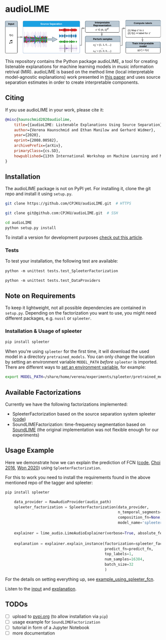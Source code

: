 # audioLIME

![](imgs/audiolime.png)

This repository contains the Python package audioLIME, a tool for creating listenable explanations
for machine learning models in music information retrival (MIR).
audioLIME is based on the method lime (local interpretable model-agnostic explanations) work 
presented in [this paper](https://arxiv.org/abs/1602.04938) and uses source separation estimates in
order to create interpretable components.

## Citing

If you use audioLIME in your work, please cite it:

```bibtex
@misc{haunschmid2020audiolime,
    title={{audioLIME: Listenable Explanations Using Source Separation}},
    author={Verena Haunschmid and Ethan Manilow and Gerhard Widmer},
    year={2020},
    eprint={2008.00582},
    archivePrefix={arXiv},
    primaryClass={cs.SD},
    howpublished={13th International Workshop on Machine Learning and Music}
}
```

## Installation

The audioLIME package is not on PyPI yet. For installing it, clone the git repo and install it using 
`setup.py`.

```sh
git clone https://github.com/CPJKU/audioLIME.git  # HTTPS
```

```sh
git clone git@github.com:CPJKU/audioLIME.git  # SSH
```

```sh
cd audioLIME
python setup.py install
```

To install a version for development purposes 
[check out this article](http://naoko.github.io/your-project-install-pip-setup/).

### Tests

To test your installation, the following test are available:

`python -m unittest tests.test_SpleeterFactorization`

`python -m unittest tests.test_DataProviders`

## Note on Requirements

To keep it lightweight, not all possible dependencies are contained in `setup.py`. 
Depending on the factorization you want to use, you might need different packages, 
e.g. `nussl` or `spleeter`. 

### Installation & Usage of spleeter

```sh
pip install spleeter
```
When you're using `spleeter` for the first time, it will download the used model in a directory
`pretrained_models`. You can only change the location by setting an environment variable 
`MODEL_PATH` *before* `spleeter` is imported. There are different ways to 
[set an environment variable](https://www.serverlab.ca/tutorials/linux/administration-linux/how-to-set-environment-variables-in-linux/),
for example:

```sh
export MODEL_PATH=/share/home/verena/experiments/spleeter/pretrained_models/
```

## Available Factorizations

Currently we have the following factorizations implemented:

* SpleeterFactorization based on the source separation system spleeter 
([code](https://github.com/deezer/spleeter/))
* SoundLIMEFactorization: time-frequency segmentation based on 
[SoundLIME](https://github.com/saum25/SoundLIME) 
(the original implementation was not flexible enough for our experiments)

## Usage Example

Here we demonstrate how we can explain the prediction of 
FCN ([code](https://github.com/minzwon/sota-music-tagging-models), 
[Choi 2016](https://arxiv.org/abs/1606.00298), 
[Won 2020](https://arxiv.org/abs/2006.00751)) using `SpleeterFactorization`.

For this to work you need to install the requirements found in the above mentioned repo of 
the tagger and spleeter:
```sh
pip install spleeter
```

```python
    data_provider = RawAudioProvider(audio_path)
    spleeter_factorization = SpleeterFactorization(data_provider,
                                                   n_temporal_segments=10,
                                                   composition_fn=None,
                                                   model_name='spleeter:5stems')

    explainer = lime_audio.LimeAudioExplainer(verbose=True, absolute_feature_sort=False)

    explanation = explainer.explain_instance(factorization=spleeter_factorization,
                                             predict_fn=predict_fn,
                                             top_labels=1,
                                             num_samples=16384,
                                             batch_size=32
                                             )
```

For the details on setting everything up, see 
[example_using_spleeter_fcn](examples/example_using_spleeter_fcn.py).

Listen to the [input](https://soundcloud.com/veroamilbe/hop-along-sister-input) 
and [explanation](https://soundcloud.com/veroamilbe/hop-along-sister-explanation).

## TODOs

* [ ] upload to [pypi.org](https://pypi.org) (to allow installation via `pip`)
* [ ] usage example for `SoundLIMEFactorization`
* [ ] tutorial in form of a Jupyter Notebook
* [ ] more documentation
